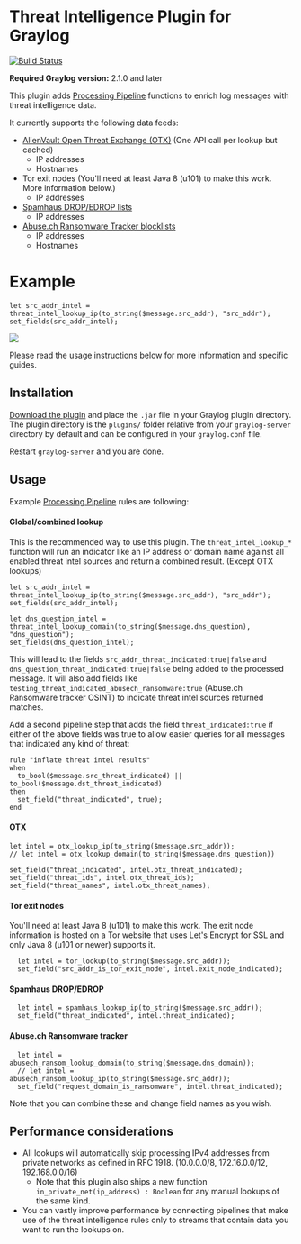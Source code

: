 # Threat Intelligence Plugin for Graylog

[![Build Status](https://travis-ci.org/Graylog2/graylog-plugin-threatintel.svg?branch=master)](https://travis-ci.org/Graylog2/graylog-plugin-threatintel)

**Required Graylog version:** 2.1.0 and later

This plugin adds [Processing Pipeline](http://docs.graylog.org/en/latest/pages/pipelines.html) functions to enrich log messages with threat intelligence data.

It currently supports the following data feeds:

* [AlienVault Open Threat Exchange (OTX)](https://otx.alienvault.com/) (One API call per lookup but cached)
  * IP addresses
  * Hostnames
* Tor exit nodes (You'll need at least Java 8 (u101) to make this work. More information below.)
  * IP addresses
* [Spamhaus DROP/EDROP lists](https://www.spamhaus.org/drop/)
  * IP addresses
* [Abuse.ch Ransomware Tracker blocklists](https://ransomwaretracker.abuse.ch/blocklist/)
  * IP addresses
  * Hostnames

# Example

```
let src_addr_intel = threat_intel_lookup_ip(to_string($message.src_addr), "src_addr");
set_fields(src_addr_intel);
```

![](https://github.com/Graylog2/graylog-plugin-threatintel/blob/master/threatintel_example.jpg)

Please read the usage instructions below for more information and specific guides.

## Installation

[Download the plugin](https://github.com/Graylog2/graylog-plugin-threatintel/releases)
and place the `.jar` file in your Graylog plugin directory. The plugin directory
is the `plugins/` folder relative from your `graylog-server` directory by default
and can be configured in your `graylog.conf` file.

Restart `graylog-server` and you are done.

## Usage

Example [Processing Pipeline](http://docs.graylog.org/en/latest/pages/pipelines.html) rules are following:

#### Global/combined lookup

This is the recommended way to use this plugin. The `threat_intel_lookup_*` function will run an indicator like
an IP address or domain name against all enabled threat intel sources and return a combined result. (Except OTX lookups)

```
let src_addr_intel = threat_intel_lookup_ip(to_string($message.src_addr), "src_addr");
set_fields(src_addr_intel);

let dns_question_intel = threat_intel_lookup_domain(to_string($message.dns_question), "dns_question");
set_fields(dns_question_intel);
```

This will lead to the fields `src_addr_threat_indicated:true|false` and `dns_question_threat_indicated:true|false`
being added to the processed message. It will also add fields like `testing_threat_indicated_abusech_ransomware:true`
(Abuse.ch Ransomware tracker OSINT) to indicate threat intel sources returned matches.

Add a second pipeline step that adds the field `threat_indicated:true` if either of the above fields was true
to allow easier queries for all messages that indicated any kind of threat:

```
rule "inflate threat intel results"
when
  to_bool($message.src_threat_indicated) || to_bool($message.dst_threat_indicated)
then
  set_field("threat_indicated", true);
end
```

#### OTX

```
let intel = otx_lookup_ip(to_string($message.src_addr));
// let intel = otx_lookup_domain(to_string($message.dns_question))

set_field("threat_indicated", intel.otx_threat_indicated);
set_field("threat_ids", intel.otx_threat_ids);
set_field("threat_names", intel.otx_threat_names);
```

#### Tor exit nodes

You'll need at least Java 8 (u101) to make this work. The exit node information is hosted on a Tor website that uses Let's Encrypt for SSL and only Java 8 (u101 or newer) supports it.

```
  let intel = tor_lookup(to_string($message.src_addr));
  set_field("src_addr_is_tor_exit_node", intel.exit_node_indicated);
```

#### Spamhaus DROP/EDROP

```
  let intel = spamhaus_lookup_ip(to_string($message.src_addr));
  set_field("threat_indicated", intel.threat_indicated);
```

#### Abuse.ch Ransomware tracker

```
  let intel = abusech_ransom_lookup_domain(to_string($message.dns_domain));
  // let intel = abusech_ransom_lookup_ip(to_string($message.src_addr));
  set_field("request_domain_is_ransomware", intel.threat_indicated);
```

Note that you can combine these and change field names as you wish.

## Performance considerations

* All lookups will automatically skip processing IPv4 addresses from private networks as defined in RFC 1918. (10.0.0.0/8, 172.16.0.0/12, 192.168.0.0/16)
  * Note that this plugin also ships a new function `in_private_net(ip_address) : Boolean` for any manual lookups of the same kind.
* You can vastly improve performance by connecting pipelines that make use of the threat intelligence rules only to streams that contain data you want to run the lookups on.

